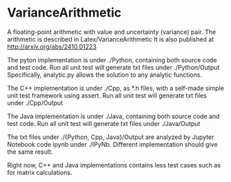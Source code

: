 # VarianceArithmetic
A floating-point arithmetic with value and uncertainty (variance) pair.
The arithmetic is described in Latex/VarianceArithmetic
It is also published at http://arxiv.org/abs/2410.01223

The pyton implementation is under ./Python, containing both source code and test code.
Run all unit test will generate txt files under ./Python/Output
Specifically, analytic.py allows the solution to any analytic functions.

The C++ implementation is under ./Cpp, as *.h files, with a self-made simple unit test framework using assert.
Run all unit test will generate txt files under ./Cpp/Output

The Java implementation is under ./Java, containing both source code and test code.
Run all unit test will generate txt files under ./Java/Output

The txt files under ./{Python, Cpp, Java}/Output are analyzed by Jupyter Notebook code ipynb under ./IPyNb.
Different implementation should give the same result.

Right now, C++ and Java implementations contains less test cases such as for matrix calculations.
